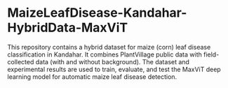 # MaizeLeafDisease-Kandahar-HybridData-MaxViT
This repository contains a hybrid dataset for maize (corn) leaf disease classification in Kandahar.  It combines PlantVillage public data with field-collected data (with and without background).  The dataset and experimental results are used to train, evaluate, and test the MaxViT deep learning model  for automatic maize leaf disease detection. 
